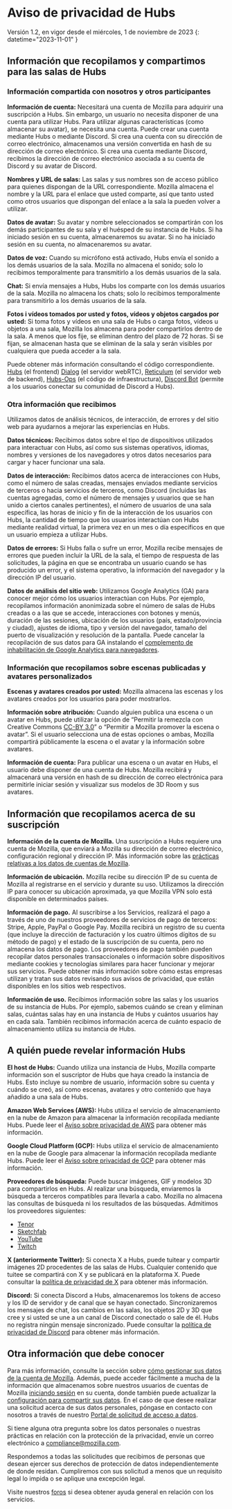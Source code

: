 ﻿# Aviso de privacidad de Hubs
Versión 1.2, en vigor desde el miércoles, 1 de noviembre de 2023
{: datetime="2023-11-01" }

## Información que recopilamos y compartimos para las salas de Hubs

### Información compartida con nosotros y otros participantes
__Información de cuenta:__ Necesitará una cuenta de Mozilla para adquirir una suscripción a Hubs. Sin embargo, un usuario no necesita disponer de una cuenta para utilizar Hubs. Para utilizar algunas características (como almacenar su avatar), se necesita una cuenta. Puede crear una cuenta mediante Hubs o mediante Discord. Si crea una cuenta con su dirección de correo electrónico, almacenamos una versión convertida en hash de su dirección de correo electrónico. Si crea una cuenta mediante Discord, recibimos la dirección de correo electrónico asociada a su cuenta de Discord y su avatar de Discord.

__Nombres y URL de salas:__ Las salas y sus nombres son de acceso público para quienes dispongan de la URL correspondiente. Mozilla almacena el nombre y la URL para el enlace que usted comparte, así que tanto usted como otros usuarios que dispongan del enlace a la sala la pueden volver a utilizar.

__Datos de avatar:__ Su avatar y nombre seleccionados se compartirán con los demás participantes de su sala y el huésped de su instancia de Hubs. Si ha iniciado sesión en su cuenta, almacenaremos su avatar. Si no ha iniciado sesión en su cuenta, no almacenaremos su avatar.

__Datos de voz:__ Cuando su micrófono está activado, Hubs envía el sonido a los demás usuarios de la sala. Mozilla no almacena el sonido; solo lo recibimos temporalmente para transmitirlo a los demás usuarios de la sala.

__Chat:__ Si envía mensajes a Hubs, Hubs los comparte con los demás usuarios de la sala. Mozilla no almacena los chats; solo lo recibimos temporalmente para transmitirlo a los demás usuarios de la sala.

__Fotos i vídeos tomados por usted y fotos, vídeos y objetos cargados por usted:__ Si toma fotos y vídeos en una sala de Hubs o carga fotos, vídeos u objetos a una sala, Mozilla los almacena para poder compartirlos dentro de la sala. A menos que los fije, se eliminan dentro del plazo de 72 horas. Si se fijan, se almacenan hasta que se eliminan de la sala y serán visibles por cualquiera que pueda acceder a la sala.

Puede obtener más información consultando el código correspondiente. [Hubs](https://github.com/mozilla/hubs) (el frontend) [Dialog](https://github.com/mozilla/dialog/) (el servidor webRTC), [Reticulum](https://github.com/mozilla/reticulum) (el servidor web de backend), [Hubs-Ops](https://github.com/mozilla/hubs-ops) (el código de infraestructura), [Discord Bot](https://github.com/MozillaReality/hubs-discord-bot) (permite a los usuarios conectar su comunidad de Discord a Hubs).

### Otra información que recibimos
Utilizamos datos de análisis técnicos, de interacción, de errores y del sitio web para ayudarnos a mejorar las experiencias en Hubs.

__Datos técnicos:__ Recibimos datos sobre el tipo de dispositivos utilizados para interactuar con Hubs, así como sus sistemas operativos, idiomas, nombres y versiones de los navegadores y otros datos necesarios para cargar y hacer funcionar una sala. 

__Datos de interacción:__ Recibimos datos acerca de interacciones con Hubs, como el número de salas creadas, mensajes enviados mediante servicios de terceros o hacia servicios de terceros, como Discord (incluidas las cuentas agregadas, como el número de mensajes y usuarios que se han unido a ciertos canales pertinentes), el número de usuarios de una sala específica, las horas de inicio y fin de la interacción de los usuarios con Hubs, la cantidad de tiempo que los usuarios interactúan con Hubs mediante realidad virtual, la primera vez en un mes o día específicos en que un usuario empieza a utilizar Hubs. 

__Datos de errores:__ Si Hubs falla o sufre un error, Mozilla recibe mensajes de errores que pueden incluir la URL de la sala, el tiempo de respuesta de las solicitudes, la página en que se encontraba un usuario cuando se has producido un error, y el sistema operativo, la información del navegador y la dirección IP del usuario.

__Datos de análisis del sitio web:__ Utilizamos Google Analytics (GA) para conocer mejor cómo los usuarios interactúan con Hubs. Por ejemplo, recopilamos información anonimizada sobre el número de salas de Hubs creadas o a las que se accede, interacciones con botones y menús, duración de las sesiones, ubicación de los usuarios (país, estado/provincia y ciudad), ajustes de idioma, tipo y versión del navegador, tamaño del puerto de visualización y resolución de la pantalla. Puede cancelar la recopilación de sus datos para GA instalando el [complemento de inhabilitación de Google Analytics para navegadores](https://tools.google.com/dlpage/gaoptout).

### Información que recopilamos sobre escenas publicadas y avatares personalizados
__Escenas y avatares creados por usted:__ Mozilla almacena las escenas y los avatares creados por los usuarios para poder mostrarlos.

__Información sobre atribución:__ Cuando alguien publica una escena o un avatar en Hubs, puede utilizar la opción de “Permitir la remezcla con Creative Commons [CC-BY 3.0](https://creativecommons.org/licenses/by/3.0/)” o “Permitir a Mozilla promover la escena o avatar”. Si el usuario selecciona una de estas opciones o ambas, Mozilla compartirá públicamente la escena o el avatar y la información sobre avatares.

__Información de cuenta:__ Para publicar una escena o un avatar en Hubs, el usuario debe disponer de una cuenta de Hubs. Mozilla recibirá y almacenará una versión en hash de su dirección de correo electrónica para permitirle iniciar sesión y visualizar sus modelos de 3D Room y sus avatares.

## Información que recopilamos acerca de su suscripción
__Información de la cuenta de Mozilla.__ Una suscripción a Hubs requiere una cuenta de Mozilla, que enviará a Mozilla su dirección de correo electrónico, configuración regional y dirección IP. Más información sobre las [prácticas relativas a los datos de cuentas de Mozilla](https://www.mozilla.org/privacy/firefox/#firefox-accounts-join-firefox).

__Información de ubicación.__ Mozilla recibe su dirección IP de su cuenta de Mozilla al registrarse en el servicio y durante su uso. Utilizamos la dirección IP para conocer su ubicación aproximada, ya que Mozilla VPN solo está disponible en determinados países.

__Información de pago.__ Al suscribirse a los Servicios, realizará el pago a través de uno de nuestros proveedores de servicios de pago de terceros: Stripe, Apple, PayPal o Google Pay. Mozilla recibirá un registro de su cuenta (que incluye la dirección de facturación y los cuatro últimos dígitos de su método de pago) y el estado de la suscripción de su cuenta, pero no almacena los datos de pago. Los proveedores de pago también pueden recopilar datos personales transaccionales o información sobre dispositivos mediante cookies y tecnologías similares para hacer funcionar y mejorar sus servicios. Puede obtener más información sobre cómo estas empresas utilizan y tratan sus datos revisando sus avisos de privacidad, que están disponibles en los sitios web respectivos.

__Información de uso.__ Recibimos información sobre las salas y los usuarios de su instancia de Hubs. Por ejemplo, sabemos cuándo se crean y eliminan salas, cuántas salas hay en una instancia de Hubs y cuántos usuarios hay en cada sala. También recibimos información acerca de cuánto espacio de almacenamiento utiliza su instancia de Hubs.

## A quién puede revelar información Hubs
__El host de Hubs:__ Cuando utiliza una instancia de Hubs, Mozilla comparte información son el suscriptor de Hubs que haya creado la instancia de Hubs. Esto incluye su nombre de usuario, información sobre su cuenta y cuándo se creó, así como escenas, avatares y otro contenido que haya añadido a una sala de Hubs.  

__Amazon Web Services (AWS):__ Hubs utiliza el servicio de almacenamiento en la nube de Amazon para almacenar la información recopilada mediante Hubs. Puede leer el [Aviso sobre privacidad de AWS](https://aws.amazon.com/privacy/) para obtener más información.

__Google Cloud Platform (GCP):__ Hubs utiliza el servicio de almacenamiento en la nube de Google para almacenar la información recopilada mediante Hubs. Puede leer el [Aviso sobre privacidad de GCP](https://cloud.google.com/terms/cloud-privacy-notice) para obtener más información.

__Proveedores de búsqueda:__ Puede buscar imágenes, GIF y modelos 3D para compartirlos en Hubs. Al realizar una búsqueda, enviaremos la búsqueda a terceros compatibles para llevarla a cabo. Mozilla no almacena las consultas de búsqueda ni los resultados de las búsquedas. Admitimos los proveedores siguientes:
* [Tenor](https://tenor.com/legal-privacy)
* [Sketchfab](https://sketchfab.com/privacy)
* [YouTube](https://policies.google.com/privacy)
* [Twitch](https://www.twitch.tv/p/legal/privacy-policy/)

__X (anteriormente Twitter):__ Si conecta X a Hubs, puede tuitear y compartir imágenes 2D procedentes de las salas de Hubs. Cualquier contenido que tuitee se compartirá con X y se publicará en la plataforma X. Puede consultar la [política de privacidad de X](https://twitter.com/privacy) para obtener más información.

__Discord:__ Si conecta Discord a Hubs, almacenaremos los tokens de acceso y los ID de servidor y de canal que se hayan conectado. Sincronizaremos los mensajes de chat, los cambios en las salas, los objetos 2D y 3D que cree y si usted se une a un canal de Discord conectado o sale de él. Hubs no registra ningún mensaje sincronizado. Puede consultar la [política de privacidad de Discord](https://discordapp.com/privacy) para obtener más información.

## Otra información que debe conocer

Para más información, consulte la sección sobre [cómo gestionar sus datos de la cuenta de Mozilla](https://support.mozilla.org/kb/firefox-accounts-managing-account-data). Además, puede acceder fácilmente a mucha de la información que almacenamos sobre nuestros usuarios de cuentas de Mozilla [iniciando sesión](https://accounts.firefox.com/signin) en su cuenta, donde también puede actualizar la [configuración para compartir sus datos](https://accounts.firefox.com/settings/). En el caso de que desee realizar una solicitud acerca de sus datos personales, póngase en contacto con nosotros a través de nuestro [Portal de solicitud de acceso a datos](https://privacyportal.onetrust.com/webform/1350748f-7139-405c-8188-22740b3b5587/4ba08202-2ede-4934-a89e-f0b0870f95f0).

Si tiene alguna otra pregunta sobre los datos personales o nuestras prácticas en relación con la protección de la privacidad, envíe un correo electrónico a compliance@mozilla.com.

Respondemos a todas las solicitudes que recibimos de personas que desean ejercer sus derechos de protección de datos independientemente de donde residan. Cumpliremos con sus solicitud a menos que un requisito legal lo impida o se aplique una excepción legal.

Visite nuestros [foros](https://support.mozilla.org/) si desea obtener ayuda general en relación con los servicios.
